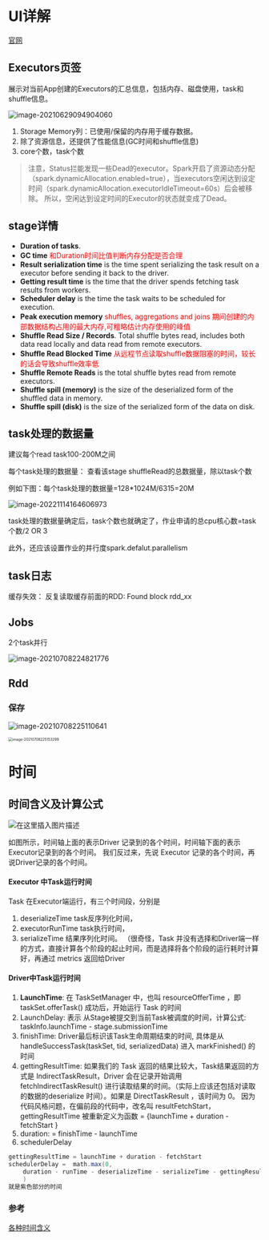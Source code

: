 # UI详解

[官网](https://spark.apache.org/docs/3.0.0-preview/web-ui.html#stage-detail)

## Executors页签

展示对当前App创建的Executors的汇总信息，包括内存、磁盘使用，task和shuffle信息。

![image-20210629094904060](https://piggo-picture.oss-cn-hangzhou.aliyuncs.com/image/image-20210629094904060.png)

1. Storage Memory列：已使用/保留的内存用于缓存数据。
2. 除了资源信息，还提供了性能信息(GC时间和shuffle信息)
3. core个数，task个数

> 注意，Status拦能发现一些Dead的executor。Spark开启了资源动态分配（spark.dynamicAllocation.enabled=true），当executors空闲达到设定时间（spark.dynamicAllocation.executorIdleTimeout=60s）后会被移除。
> 所以，空闲达到设定时间的Executor的状态就变成了Dead。



## stage详情

- **Duration of tasks**.
- **GC time**  <font color=red> 和Duration时间比值判断内存分配是否合理</font>
- **Result serialization time** is the time spent serializing the task result on a executor before sending it back to the driver.
- **Getting result time** is the time that the driver spends fetching task results from workers.
- **Scheduler delay** is the time the task waits to be scheduled for execution.
- **Peak execution memory** <font color=red>shuffles, aggregations and joins 期间创建的内部数据结构占用的最大内存,可粗略估计内存使用的峰值</font>
- **Shuffle Read Size / Records**. Total shuffle bytes read, includes both data read locally and data read from remote executors.
- **Shuffle Read Blocked Time** <font color=red>从远程节点读取shuffle数据阻塞的时间，较长的话会导致shuffle效率低</font>
- **Shuffle Remote Reads** is the total shuffle bytes read from remote executors.
- **Shuffle spill (memory)** is the size of the deserialized form of the shuffled data in memory.
- **Shuffle spill (disk)** is the size of the serialized form of the data on disk.

## task处理的数据量

建议每个read task100-200M之间

每个task处理的数据量： 查看该stage shuffleRead的总数据量，除以task个数

例如下图：每个task处理的数据量=128*1024M/6315=20M

![image-20221114164606973](https://piggo-picture.oss-cn-hangzhou.aliyuncs.com/image-20221114164606973.png)

task处理的数据量确定后，task个数也就确定了，作业申请的总cpu核心数=task个数/2 OR 3

此外，还应该设置作业的并行度spark.defalut.parallelism

## task日志

缓存失效： 反复读取缓存前面的RDD:  Found block rdd_xx



## Jobs

2个task并行

![image-20210708224821776](https://piggo-picture.oss-cn-hangzhou.aliyuncs.com/image/image-20210708224821776.png)

## Rdd

### 保存

![image-20210708225110641](https://piggo-picture.oss-cn-hangzhou.aliyuncs.com/image/image-20210708225110641.png)

<img src="https://piggo-picture.oss-cn-hangzhou.aliyuncs.com/image/image-20210708225153299.png" alt="image-20210708225153299" style="zoom:50%;" />

# 时间

## 时间含义及计算公式

![在这里插入图片描述](https://piggo-picture.oss-cn-hangzhou.aliyuncs.com/image4ba2b111182042988f8a60218afa0cda.jpg)

如图所示，时间轴上面的表示Driver 记录到的各个时间，时间轴下面的表示Executor记录到的各个时间。
我们反过来，先说 Executor 记录的各个时间，再说Driver记录的各个时间。

#### Executor 中Task运行时间
Task 在Executor端运行，有三个时间段，分别是 

1. deserializeTime  task反序列化时间，
2.  executorRunTime task执行时间，
3.  serializeTime  结果序列化时间。
   （很奇怪，Task 并没有选择和Driver端一样的方式，直接计算各个阶段的起止时间，而是选择将各个阶段的运行耗时计算好，再通过 metrics 返回给Driver



#### Driver中Task运行时间

1. **LaunchTime**: 在 TaskSetManager 中，也叫 resourceOfferTime ，即 taskSet.offerTask() 成功后，开始运行 Task 的时间
2. LaunchDelay: 表示 从Stage被提交到当前Task被调度的时间，计算公式: taskInfo.launchTime - stage.submissionTime
3. finishTime: Driver最后标识该Task生命周期结束的时间, 具体是从 handleSuccessTask(taskSet, tid, serializedData) 进入 markFinished() 的时间
4. gettingResultTime: 如果我们的 Task 返回的结果比较大，Task结果返回的方式是 IndirectTaskResult，Driver 会在记录开始调用 fetchIndirectTaskResult() 进行读取结果的时间。（实际上应该还包括对读取的数据的deserialize 时间）。如果是 DirectTaskResult ，该时间为 0。 因为代码风格问题，在偏前段的代码中，改名叫 resultFetchStart， gettingResultTime 被重新定义为函数 = {launchTime + duration - fetchStart }
5. duration: = finishTime - launchTime
6. schedulerDelay

```scala
gettingResultTime = launchTime + duration - fetchStart
schedulerDelay =  math.max(0, 
	duration - runTime - deserializeTime - serializeTime - gettingResultTime
	)
就是紫色部分的时间
```

### 参考

[各种时间含义](https://blog.csdn.net/wankunde/article/details/121403842)

